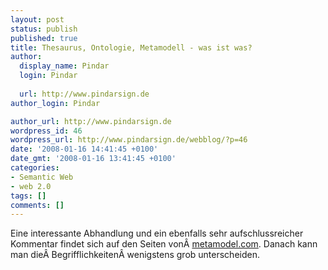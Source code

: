 ```yaml
---
layout: post
status: publish
published: true
title: Thesaurus, Ontologie, Metamodell - was ist was?
author:
  display_name: Pindar
  login: Pindar
  
  url: http://www.pindarsign.de
author_login: Pindar

author_url: http://www.pindarsign.de
wordpress_id: 46
wordpress_url: http://www.pindarsign.de/webblog/?p=46
date: '2008-01-16 14:41:45 +0100'
date_gmt: '2008-01-16 13:41:45 +0100'
categories:
- Semantic Web
- web 2.0
tags: []
comments: []
---
```

<p>Eine interessante Abhandlung und ein ebenfalls sehr aufschlussreicher Kommentar findet sich auf den Seiten von&Acirc;&nbsp;<a href="http://www.metamodel.com/article.php?story=20030115211223271" target="_blank" title="What are the differences between a vocabulary, a taxonomy, a thesaurus, an ontology, and a meta-model?">metamodel.com</a>. Danach kann man die&Acirc;&nbsp;Begrifflichkeiten&Acirc;&nbsp;wenigstens grob unterscheiden.</p>
